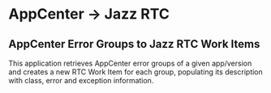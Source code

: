 # AppCenter -> Jazz RTC

## AppCenter Error Groups to Jazz RTC Work Items

This application retrieves AppCenter error groups of a given app/version and creates a new RTC Work Item for each group, populating its description with class, error and exception information.
